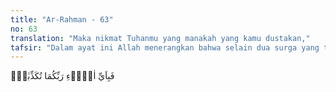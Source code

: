 ```yaml
---
title: "Ar-Rahman - 63"
no: 63
translation: "Maka nikmat Tuhanmu yang manakah yang kamu dustakan,"
tafsir: "Dalam ayat ini Allah menerangkan bahwa selain dua surga yang tersebut terdahulu ada lagi dua surga yang disediakan untuk orang-orang mukmin dari golongan Ashsabul-yamin. Yaitu dua surga yang terdahulu diperuntukkan bagi golongan orang-orang yang terdahulu beriman dan dua surga yang lain diperuntukkan bagi golongan Ashabul-yamin dari orang yang beriman kemudian. Hal ini sesuai dengan sabda Rasulullah dalam hadisnya: Dua surga dari emas untuk Muqarrabin dan dua buah lagi surga dari perak untuk Ashabul-yamin.\" (Riwayat Ibnu Jarir, Ibnu Abi hatim, Ibnu Mardawaih dari Abu Musa) \n\nMaka nikmat Tuhan yang manakah yang masih didustakan oleh jin dan manusia?"
---
```


فَبِاَيِّ اٰلَاۤءِ رَبِّكُمَا تُكَذِّبٰنِۙ 
